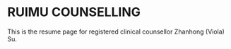 # RUIMU COUNSELLING
This is the resume page for registered clinical counsellor Zhanhong (Viola) Su.
